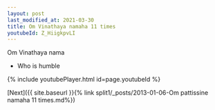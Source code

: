 ```yaml
---
layout: post
last_modified_at: 2021-03-30
title: Om Vinathaya namaha 11 times
youtubeId: Z_HiigkpvLI
---
```

 
 
Om Vinathaya nama 
 
 -  Who is humble 
 
  
 
  
 
 
 
 
 
 


{% include youtubePlayer.html id=page.youtubeId %}
 
[Next]({{ site.baseurl }}{% link  split1/_posts/2013-01-06-Om pattissine namaha 11 times.md%})
 
